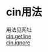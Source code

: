 # cin用法


用法见网址  
[cin.getline](http://c.biancheng.net/view/1350.html)  
[cin.ignore](http://c.biancheng.net/view/280.html)